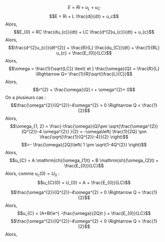 $$E = Ri + u_{L} + u_{C}$$
$$E = Ri + L \frac{di}{dt} + u_c$$
Alors, 
$$E_{0} = RC \frac{du_{c}}{dt} + LC \frac{d^{2}u_{c}}{dt} + u_{c}$$
Alors, 
$$\frac{d^{2}u_{c}}{dt^{2}} + \frac{R}{L} \frac{du_{C}}{dt} + \frac{1}{RL} u_{c} = \frac{E_{0}}{LC}$$
Alors, 
$$\omega = \frac{1}{\sqrt{LC}} \text{ et } \frac{\omega}{Q} = \frac{R}{L} \Rightarrow Q= \frac{1}{R}\sqrt{\frac{L}{C}}$$
Alors, 
$$r^{2} + \frac{\omega}{Q} r + \omega^{2}= 0$$
On a plusieurs cas : 
$$\frac{\omega^{2}}{Q^{2}}-4\omega^{2} > 0 \Rightarrow Q < \frac{1}{2}$$
Alors, 
$$\omega_{1, 2} = \frac{-\frac{\omega}{Q}\pm \sqrt{\frac{\omega^{2}}{Q^{2}}-4 \omega^{2}} }{2} = -\omega\left( \frac{1}{2Q} \pm \frac{\sqrt{\frac{1}{Q^{2}}-4}}{2} \right)$$
$$=- \frac{\omega}{2Q}\left( 1 \pm \sqrt{1-4Q^{2}} \right)$$
Alors, 
$$u_{C} = A \mathrm{ch}(\omega_{1}t) + B \mathrm{sh}(\omega_{2}t) + \frac{E_{0}}{LC}$$
Alors, comme $u_{c}(0) = U_{0}$ : 
$$u_{C}(0) = U_{0} = A + \frac{E_{0}}{LC}$$

$$\frac{\omega^{2}}{Q^{2}}-4\omega^{2} = 0 \Rightarrow Q = \frac{1}{2}$$
Alors, 
$$u_{C} = (A+Bt)e^{ -\frac{\omega}{2Q}t } + \frac{E_{0}}{LC}$$
$$\frac{\omega^{2}}{Q^{2}}-4\omega^{2} < 0 \Rightarrow Q > \frac{1}{2}$$
Alors, 
	$$$$
